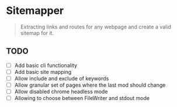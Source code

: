 # Sitemapper

> Extracting links and routes for any webpage and create a valid sitemap for it.

## TODO

- [ ] Add basic cli functionality
- [ ] Add basic site mapping
- [ ] Allow include and exclude of keywords
- [ ] Allow granular set of pages where the last mod should change
- [ ] Allow disabled chrome headless mode
- [ ] Allowing to choose between FileWriter and stdout mode

